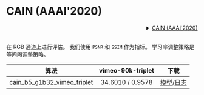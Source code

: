 # CAIN (AAAI'2020)

<!-- [ALGORITHM] -->

<details>
<summary align="right"><a href="https://aaai.org/ojs/index.php/AAAI/article/view/6693/6547">CAIN (AAAI'2020)</a></summary>

```bibtex
@inproceedings{choi2020channel,
  title={Channel attention is all you need for video frame interpolation},
  author={Choi, Myungsub and Kim, Heewon and Han, Bohyung and Xu, Ning and Lee, Kyoung Mu},
  booktitle={Proceedings of the AAAI Conference on Artificial Intelligence},
  volume={34},
  number={07},
  pages={10663--10671},
  year={2020}
}
```

</details>

<br/>

在 RGB 通道上进行评估。
我们使用 `PSNR` 和 `SSIM` 作为指标。
学习率调整策略是等间隔调整策略。

|                                               算法                                                | vimeo-90k-triplet |                                                                                                                            下载                                                                                                                            |
| :---------------------------------------------------------------------------------------------: | :---------------: | :------------------------------------------------------------------------------------------------------------------------------------------------------------------------------------------------------------------------------------------------------: |
| [cain_b5_g1b32_vimeo_triplet](/configs/video_interpolators/cain/cain_b5_g1b32_vimeo_triplet.py) | 34.6010 / 0.9578  | [模型](https://download.openmmlab.com/mmediting/video_interpolators/cain/cain_b5_g1b32_vimeo_triplet_20220530-3520b00c.pth)/[日志](https://download.openmmlab.com/mmediting/video_interpolators/cain/cain_b5_g1b32_vimeo_triplet_20220530-3520b00c.log.json) |
